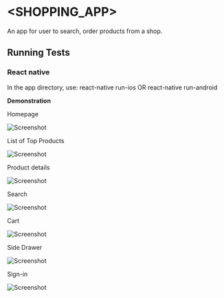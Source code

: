 <SHOPPING_APP>
=====================

An app for user to search, order products from a shop.

Running Tests
-------------

### React native
In the app directory, use: 
react-native run-ios
OR
react-native run-android

__Demonstration__

Homepage

![Screenshot](images/UI/homepage.png)

List of Top Products

![Screenshot](images/UI/topProducts.png)

Product details

![Screenshot](images/UI/productDetails.png)

Search

![Screenshot](images/UI/search.png)

Cart

![Screenshot](images/UI/cart.png)

Side Drawer

![Screenshot](images/UI/drawer.png)

Sign-in

![Screenshot](images/UI/signIn.png)
